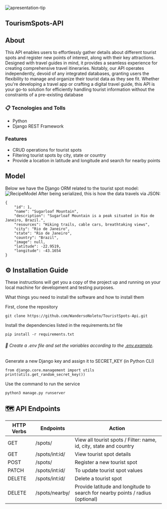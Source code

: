 ![apresentation-tip](https://github.com/WandersoNoleto/TourismSpots-Api/blob/main/documentation/assets/logo-api.png)

## TourismSpots-API 




## About

This API enables users to effortlessly gather details about different tourist spots and register new points of interest, along with their key attractions. Designed with travel guides in mind, it provides a seamless experience for creating comprehensive travel itineraries. Notably, our API operates independently, devoid of any integrated databases, granting users the flexibility to manage and organize their tourist data as they see fit. Whether you're developing a travel app or crafting a digital travel guide, this API is your go-to solution for efficiently handling tourist information without the constraints of a pre-existing database

### :clipboard: Tecnologies and Tolls
* Python
* Django REST Framework
  
### Features
* CRUD operations for tourist spots
* Filtering tourist spots by city, state or country
* Provide a location in latitude and longitude and search for nearby points

## Model

Below we have the Django ORM related to the tourist spot model:
![RecipeModel](https://github.com/WandersoNoleto/TouristSpots-Api/blob/main/documentation/assets/SpotsModel.png)
After being serialized, this is how the data travels via JSON:
```
{
	"id": 1,
	"name": "Sugarloaf Mountain",
	"description": "Sugarloaf Mountain is a peak situated in Rio de Janeiro, Brazil.",
	"resources": "Hiking trails, cable cars, breathtaking views",
	"city": "Rio de Janeiro",
	"state": "Rio de Janeiro",
	"country": "Brazil",
	"image": null,
	"latitude": -22.9519,
	"longitude": -43.1654
}
```
## :gear: Installation Guide
These instructions will get you a copy of the project up and running on your local machine for development and testing purposes. 



What things you need to install the software and how to install them

First, clone the repository
```
git clone https://github.com/WandersoNoleto/TouristSpots-Api.git
```
Install the dependencies listed in the requirements.txt file
```
pip install -r requirements.txt
```
###### :key: Create a .env file and set the variables according to the [.env.example](https://github.com/WandersoNoleto/TouristSpots-Api/blob/main/tourism_spots/.env.example).
Generate a new Django key and assign it to SECRET_KEY (in Python CLI)
```
from django.core.management import utils
print(utils.get_random_secret_key())
```

Use the command to run the service
```
python3 manage.py runserver
```

## :world_map: API Endpoints

| HTTP Verbs | Endpoints | Action |
| --- | --- | --- |
| GET | /spots/| View all tourist spots / Filter: name, id, city, state and country|
| GET | /spots/int:id/ | View tourist spot details |
| POST | /spots/| Register a new tourist spot |
| PATCH | /spots/int:id/| To update tourist spot values |
| DELETE |  /spots/int:id/ | Delete a tourist spot |
| DELETE |  /spots/nearby/ | Provide latitude and longitude to search for nearby points / radius (optional) |
